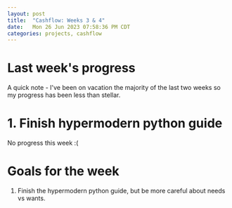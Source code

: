 ```yaml
---
layout: post
title:  "Cashflow: Weeks 3 & 4"
date:   Mon 26 Jun 2023 07:58:36 PM CDT
categories: projects, cashflow
---
```

# Last week's progress
A quick note - I've been on vacation the majority of the last two weeks so my progress has been less than stellar.

# 1. Finish hypermodern python guide
No progress this week :(

# Goals for the week
1. Finish the hypermodern python guide, but be more careful about needs vs wants.
